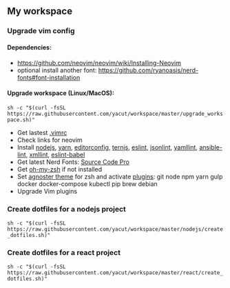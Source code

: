 ## My workspace

### Upgrade vim config

#### Dependencies:
- https://github.com/neovim/neovim/wiki/Installing-Neovim
- optional install another font: https://github.com/ryanoasis/nerd-fonts#font-installation

#### Upgrade workspace (Linux/MacOS):

`sh -c "$(curl -fsSL https://raw.githubusercontent.com/yacut/workspace/master/upgrade_workspace.sh)"`

- Get lastest [.vimrc](https://github.com/yacut/workspace/blob/master/.vimrc)
- Check links for neovim
- Install [nodejs](https://nodejs.org/en/download/package-manager/), [yarn](https://yarnpkg.com/en/docs/install), [editorconfig](http://editorconfig.org/), [ternjs](https://ternjs.net/), [eslint](http://eslint.org/), [jsonlint](http://jsonlint.com/), [yamllint](http://www.yamllint.com/), [ansible-lint](https://github.com/willthames/ansible-lint), [xmllint](http://xmlsoft.org/xmllint.html), [eslint-babel](https://github.com/babel/babel-eslint)
- Get latest Nerd Fonts: [Source Code Pro](https://github.com/ryanoasis/nerd-fonts/blob/master/patched-fonts/SourceCodePro/font-info.md)
- Get [oh-my-zsh](https://github.com/robbyrussell/oh-my-zsh) if not installed
- Set [agnoster theme](https://github.com/robbyrussell/oh-my-zsh/wiki/Themes#agnoster) for zsh and activate [plugins](https://github.com/robbyrussell/oh-my-zsh/tree/master/plugins): git node npm yarn gulp docker docker-compose kubectl pip brew debian
- Upgrade Vim plugins

### Create dotfiles for a nodejs project

`sh -c "$(curl -fsSL https://raw.githubusercontent.com/yacut/workspace/master/nodejs/create_dotfiles.sh)"`

### Create dotfiles for a react project

`sh -c "$(curl -fsSL https://raw.githubusercontent.com/yacut/workspace/master/react/create_dotfiles.sh)"`
